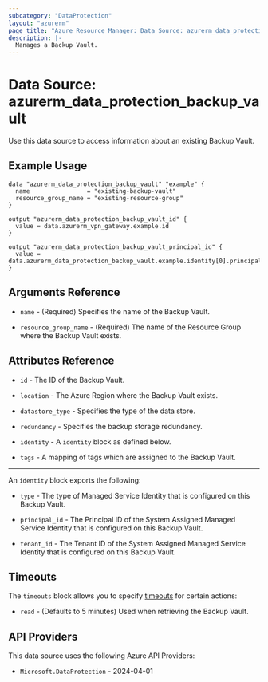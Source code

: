 ```yaml
---
subcategory: "DataProtection"
layout: "azurerm"
page_title: "Azure Resource Manager: Data Source: azurerm_data_protection_backup_vault"
description: |-
  Manages a Backup Vault.
---
```


# Data Source: azurerm_data_protection_backup_vault

Use this data source to access information about an existing Backup Vault.

## Example Usage

```hcl
data "azurerm_data_protection_backup_vault" "example" {
  name                = "existing-backup-vault"
  resource_group_name = "existing-resource-group"
}

output "azurerm_data_protection_backup_vault_id" {
  value = data.azurerm_vpn_gateway.example.id
}

output "azurerm_data_protection_backup_vault_principal_id" {
  value = data.azurerm_data_protection_backup_vault.example.identity[0].principal_id
}
```

## Arguments Reference

* `name` - (Required) Specifies the name of the Backup Vault.

* `resource_group_name` - (Required) The name of the Resource Group where the Backup Vault exists.

## Attributes Reference

* `id` - The ID of the Backup Vault.

* `location` -  The Azure Region where the Backup Vault exists.

* `datastore_type` - Specifies the type of the data store.

* `redundancy` -  Specifies the backup storage redundancy.

* `identity` -  A `identity` block as defined below.

* `tags` -  A mapping of tags which are assigned to the Backup Vault.

---

An `identity` block exports the following:

* `type` - The type of Managed Service Identity that is configured on this Backup Vault.

* `principal_id` - The Principal ID of the System Assigned Managed Service Identity that is configured on this Backup Vault.

* `tenant_id` - The Tenant ID of the System Assigned Managed Service Identity that is configured on this Backup Vault.

## Timeouts

The `timeouts` block allows you to specify [timeouts](https://www.terraform.io/language/resources/syntax#operation-timeouts) for certain actions:

* `read` - (Defaults to 5 minutes) Used when retrieving the Backup Vault.

## API Providers
<!-- This section is generated, changes will be overwritten -->
This data source uses the following Azure API Providers:

* `Microsoft.DataProtection` - 2024-04-01
